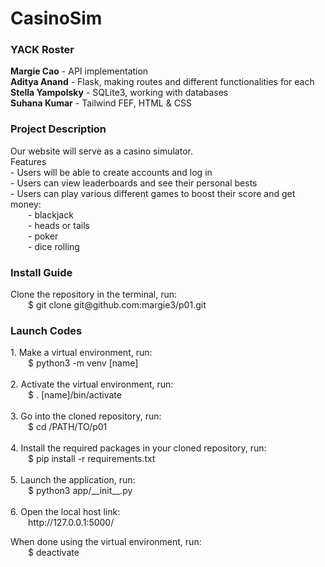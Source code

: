 <h1>CasinoSim </h1>

<h3>YACK Roster</h3>

<b>Margie Cao</b> - API implementation <br>
<b>Aditya Anand</b> - Flask, making routes and different functionalities for each <br>
<b>Stella Yampolsky</b> - SQLite3, working with databases <br>
<b>Suhana Kumar</b> - Tailwind FEF, HTML & CSS <br>

<h3>Project Description</h3>
<p>Our website will serve as a casino simulator. <br>  
<b></b>Features</b> <br>
- Users will be able to create accounts and log in <br>
- Users can view leaderboards and see their personal bests <br>
- Users can play various different games to boost their score and get money: <br>
  - blackjack <br>
  - heads or tails <br>
  - poker <br>
  - dice rolling <br>

<h3>Install Guide</h3> </p>
<p> Clone the repository in the terminal, run: <br> 
  $ git clone git@github.com:margie3/p01.git <br>
</p>

<h3>Launch Codes</h3>
<p> 
    1. Make a virtual environment, run: <br>
  $ python3 -m venv [name] <br> <br>
    2. Activate the virtual environment, run: <br>
  $ . [name]/bin/activate <br> <br>
    3. Go into the cloned repository, run: <br> 
  $ cd /PATH/TO/p01 <br> <br>
    4. Install the required packages in your cloned repository, run: <br>
  $ pip install -r requirements.txt <br> <br>
    5. Launch the application, run: <br> 
  $ python3 app/__init__.py <br> <br>
    6. Open the local host link: <br>
  http://127.0.0.1:5000/

  When done using the virtual environment, run: <br>
  $ deactivate  
